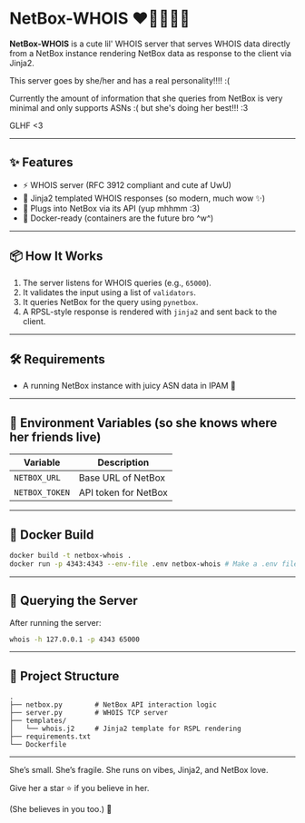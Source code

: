 # NetBox-WHOIS ❤️🐾✨😍💘

**NetBox-WHOIS** is a cute lil' WHOIS server that serves WHOIS data directly from a NetBox instance rendering NetBox data as response to the client via Jinja2.

This server goes by she/her and has a real personality!!!! :(

Currently the amount of information that she queries from NetBox is very minimal and only supports ASNs :( but she's doing her best!!! :3

GLHF <3

---

## ✨ Features

* ⚡ WHOIS server (RFC 3912 compliant and cute af UwU)
* 🧾 Jinja2 templated WHOIS responses (so modern, much wow ✨)
* 🔌 Plugs into NetBox via its API (yup mhhmm :3)
* 🐳 Docker-ready (containers are the future bro ^w^)

---

## 📦 How It Works

1. The server listens for WHOIS queries (e.g., `65000`).
2. It validates the input using a list of `validators`.
3. It queries NetBox for the query using `pynetbox`.
4. A RPSL-style response is rendered with `jinja2` and sent back to the client.

---

## 🛠 Requirements

* A running NetBox instance with juicy ASN data in IPAM 🍑

---

## 🔐 Environment Variables (so she knows where her friends live)

| Variable       | Description          |
| -------------- | -------------------- |
| `NETBOX_URL`   | Base URL of NetBox   |
| `NETBOX_TOKEN` | API token for NetBox |

---

## 🐳 Docker Build

```bash
docker build -t netbox-whois .
docker run -p 4343:4343 --env-file .env netbox-whois # Make a .env file for NETBOX_URL and
```

---

## 🥪 Querying the Server

After running the server:

```bash
whois -h 127.0.0.1 -p 4343 65000
```

---

## 📁 Project Structure

```
.
├── netbox.py        # NetBox API interaction logic
├── server.py        # WHOIS TCP server
├── templates/
│   └── whois.j2     # Jinja2 template for RSPL rendering
├── requirements.txt
└── Dockerfile
```

---
She’s small. She’s fragile. She runs on vibes, Jinja2, and NetBox love.

Give her a star ⭐ if you believe in her.

(She believes in you too.) 💖
